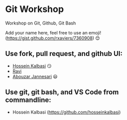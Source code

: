 # Git Workshop
Workshop on Git, Github, Git Bash

Add your name here, feel free to use an emoji! (https://gist.github.com/rxaviers/7360908) :blush:

## Use fork, pull request, and github UI:
- [Hossein Kalbasi](https://github.com/hosseinkalbasi) :smirk:
- [Ravi](https://github.com/ravitejavemuri)
- [Abouzar Jannesari](https://github.com/a-jannesari) :smiley: 

## Use git, git bash, and VS Code from commandline:
- Hossein Kalbasi (https://github.com/hosseinkalbasi)
